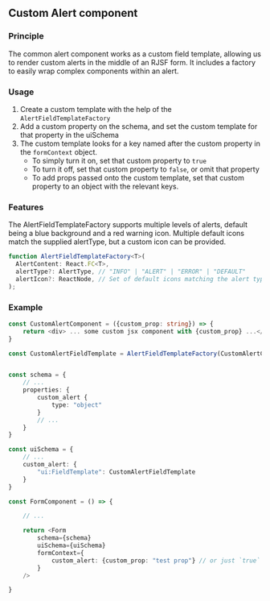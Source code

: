 ## Custom Alert component

### Principle

The common alert component works as a custom field template, allowing us to render custom alerts in the middle of an RJSF form.
It includes a factory to easily wrap complex components within an alert.

### Usage

1. Create a custom template with the help of the `AlertFieldTemplateFactory`
1. Add a custom property on the schema, and set the custom template for that property in the uiSchema
1. The custom template looks for a key named after the custom property in the `formContext` object.
   - To simply turn it on, set that custom property to `true`
   - To turn it off, set that custom property to `false`, or omit that property
   - To add props passed onto the custom template, set that custom property to an object with the relevant keys.

### Features

The AlertFieldTemplateFactory supports multiple levels of alerts, default being a blue background and a red warning icon.
Multiple default icons match the supplied alertType, but a custom icon can be provided.

```ts
function AlertFieldTemplateFactory<T>(
  AlertContent: React.FC<T>,
  alertType?: AlertType, // "INFO" | "ALERT" | "ERROR" | "DEFAULT"
  alertIcon?: ReactNode, // Set of default icons matching the alert type
);
```

### Example

```ts
const CustomAlertComponent = ({custom_prop: string}) => {
    return <div> ... some custom jsx component with {custom_prop} ...</div>
}

const CustomAlertFieldTemplate = AlertFieldTemplateFactory(CustomAlertComponent, "ALERT")


const schema = {
    // ...
    properties: {
        custom_alert {
            type: "object"
        }
        // ...
    }
}

const uiSchema = {
    // ...
    custom_alert: {
        "ui:FieldTemplate": CustomAlertFieldTemplate
    }
}

const FormComponent = () => {

    // ...

    return <Form
        schema={schema}
        uiSchema={uiSchema}
        formContext={
            custom_alert: {custom_prop: "test prop"} // or just `true` if no custom props are necessary
        }
    />

}
```

